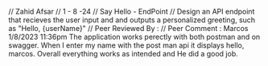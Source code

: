 // Zahid Afsar
// 1 - 8 -24
// Say Hello - EndPoint
// Design an API endpoint that recieves the user input and and outputs a personalized greeting, such as "Hello, {userName}"
// Peer Reviewed By :
// Peer Comment :
Marcos 1/8/2023 11:36pm The application works perectly with both postman and on swagger. When I enter my name with the post man api it displays hello, marcos. Overall everything works as intended and He did a good job.